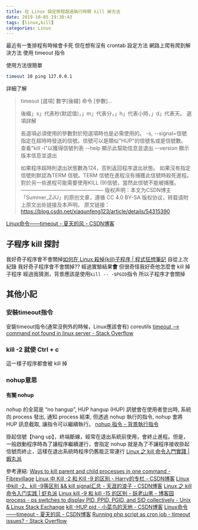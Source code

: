 ```yaml
---
title: 在 Linux 設定排程超過執行時間 kill 掉方法
date: 2019-10-05 19:30:43
tags: [linux,kill]
categories: Linux
---
```


最近有一隻排程有時候會卡死
但在想有沒有 crontab 設定方法
網路上爬有爬到解決方法
使用 timeout 指令

<!--more-->

使用方法很簡單

```bash
timeout 10 ping 127.0.0.1
```

詳細了解
 
> timeout [選項] 數字[後綴] 命令 [參數]...
> 
> 後綴」s」代表秒(默認值)，」m」代表分，」h」代表小時，」d」代表天。
> 選項詳解
> 
> 長選項必須使用的參數對於短選項時也是必需使用的。
>   -s, --signal=信號
>         指定在超時時發送的信號。信號可以是類似"HUP"的信號名或是信號數。
>         查看"kill -l"以獲得信號列表
>       --help        顯示此幫助信息並退出
>       --version        顯示版本信息並退出
> 
> 如果程序超時則退出狀態數為124，否則返回程序退出狀態。
> 如果沒有指定信號則默認為TERM 信號。TERM 信號在進程沒有捕獲此信號時殺死進程。
> 對於另一些進程可能需要使用KILL (9)信號，當然此信號不能被捕獲。
> ————————————————
> 版权声明：本文为CSDN博主「Summer_ZJU」的原创文章，遵循 CC 4.0 BY-SA 版权协议，转载请附上原文出处链接及本声明。
> 原文链接：https://blog.csdn.net/xiaqunfeng123/article/details/54315390


[Linux命令——timeout - 夏天的风 - CSDN博客](https://blog.csdn.net/xiaqunfeng123/article/details/54315390)

## 子程序 kill 探討

我好奇子程序會不會關掉[如何在 Linux 殺掉(kill)子程序 | 程式狂想筆記](https://malagege.github.io/blog/2019/10/03/%E5%A6%82%E4%BD%95%E5%9C%A8-Linux-%E6%AE%BA%E6%8E%89-kill-%E5%AD%90%E7%A8%8B%E5%BA%8F/)
自從上次紀錄
我好奇子程序會不會關掉??
經過實驗結果**會**
但很奇怪我好奇他怎麼會 kill 掉 子程序
經過我猜測，背景應該是使用`kill -- -$PGID`指令
所以子程序才會關掉

## 其他小記

### 安裝timeout指令

安裝timeout指令(通常沒例外的時候，Linux應該會有)
coreutils
[timeout --> command not found in linux server - Stack Overflow](https://stackoverflow.com/questions/20548460/timeout-command-not-found-in-linux-server)

### kill -2 就使 Ctrl + c

這一樣子程序都會被 kill 掉

### nohup意思

#### 有關 nohup
nohup 的全寫是 “no hangup”, HUP hangup (HUP) 訊號會在使用者登出時, 系統向 process 發出, 通知 process 結束, 但透過 nohup 執行的指令, nohup 會將 HUP 訊息截取, 讓指令可以繼續執行。
[nohup 指令 - 背景執行指令](https://www.opencli.com/linux/nohup-background-execute-command)

掛起信號【hang up】，終端斷線，經常在退出系統前使用，會終止進程。但是，一般啟動程序時為了讓程序繼續運行，會指定 nohup 就是為了不讓程序接收掛起信號而終止，這樣在退出系統時程序仍舊能正常運行
[Linux 之 kill 命令入門實踐 | 蝦丸派](https://www.playpi.org/2019042101.html)

參考連結:
[Ways to kill parent and child processes in one command - Fibrevillage](http://fibrevillage.com/sysadmin/237-ways-to-kill-parent-and-child-processes-in-one-command)
[Linux 中 Kill -2 和 Kill -9 的区别 - Harry的专栏 - CSDN博客](https://blog.csdn.net/Harry_lyc/article/details/53543928)
[Linux中kill -2、kill -9等区别 && kill signal汇总 - 天涯的浪子 - CSDN博客](https://blog.csdn.net/a1010256340/article/details/75253353)
[Linux 之 kill 命令入门实践 | 虾丸派](https://www.playpi.org/2019042101.html)
[Linux kill -9 和 kill -15 的区别 - 妖老山黑 - 博客园](https://www.cnblogs.com/liuhouhou/p/5400540.html)
[process - ps switches to display PID, PPID, PGID, and SID collectively - Unix & Linux Stack Exchange](https://unix.stackexchange.com/questions/82724/ps-switches-to-display-pid-ppid-pgid-and-sid-collectively)
[kill -HUP pid - 小菜鸟的天地 - CSDN博客](https://blog.csdn.net/zhuying_linux/article/details/7031573)
[Linux命令——timeout - 夏天的风 - CSDN博客](https://blog.csdn.net/xiaqunfeng123/article/details/54315390)
[Running php script as cron job - timeout issues? - Stack Overflow](https://stackoverflow.com/questions/13352388/running-php-script-as-cron-job-timeout-issues)